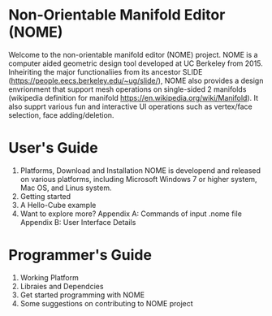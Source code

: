 # Non-Orientable Manifold Editor (NOME)
Welcome to the non-orientable manifold editor (NOME) project. NOME is a computer aided geometric design tool developed at UC Berkeley from 2015. Inheiriting the major functionaliies from its ancestor SLIDE (https://people.eecs.berkeley.edu/~ug/slide/), NOME also provides a design envrionment that support mesh operations on single-sided 2 manifolds (wikipedia definition for manifold https://en.wikipedia.org/wiki/Manifold). It also supprt various fun and interactive UI operations such as vertex/face selection, face adding/deletion.

# User's Guide
1. Platforms, Download and Installation
NOME is developend and released on various platforms, including Microsoft Windows 7 or higher system, Mac OS, and Linus system.
2. Getting started
3. A Hello-Cube example
4. Want to explore more?
Appendix A: Commands of input .nome file
Appendix B: User Interface Details

# Programmer's Guide
1. Working Platform
2. Libraies and Dependcies
3. Get started programming with NOME
4. Some suggestions on contributing to NOME project

